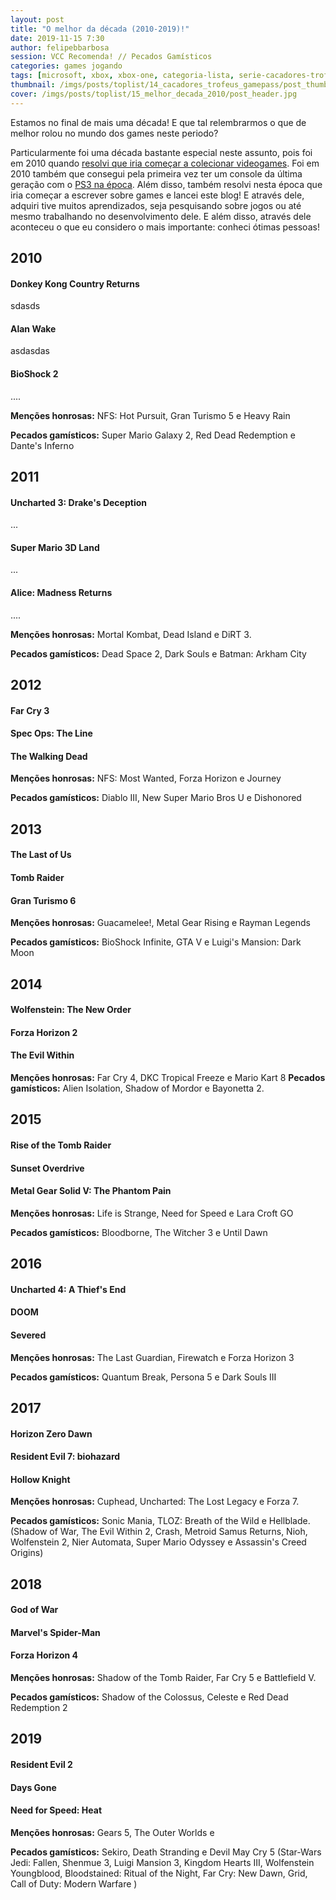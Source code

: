 ```yaml
---
layout: post
title: "O melhor da década (2010-2019)!"
date: 2019-11-15 7:30
author: felipebbarbosa
session: VCC Recomenda! // Pecados Gamísticos
categories: games jogando
tags: [microsoft, xbox, xbox-one, categoria-lista, serie-cacadores-trofeus]
thumbnail: /imgs/posts/toplist/14_cacadores_trofeus_gamepass/post_thumbnail.jpg
cover: /imgs/posts/toplist/15_melhor_decada_2010/post_header.jpg
---
```


Estamos no final de mais uma década! E que tal relembrarmos o que de melhor rolou no mundo dos games neste periodo?

Particularmente foi uma década bastante especial neste assunto, pois foi em 2010 quando [resolvi que iria começar a colecionar videogames](/post/inicio-da-colecao). Foi em 2010 também que consegui pela primeira vez ter um console da última geração com o [PS3 na época](/post/aquisicao-playstation3). Além disso, também resolvi nesta época que iria começar a escrever sobre games e lancei este blog! E através dele, adquiri tive muitos aprendizados, seja pesquisando sobre jogos ou até mesmo trabalhando no desenvolvimento dele. E além disso, através dele aconteceu o que eu considero o mais importante: conheci ótimas pessoas!

<!--more-->

## 2010

#### Donkey Kong Country Returns

sdasds

#### Alan Wake

asdasdas

#### BioShock 2

....

**Menções honrosas:** NFS: Hot Pursuit, Gran Turismo 5 e Heavy Rain

**Pecados gamísticos:** Super Mario Galaxy 2, Red Dead Redemption e Dante's Inferno

## 2011

#### Uncharted 3: Drake's Deception

...

#### Super Mario 3D Land

...

#### Alice: Madness Returns

....

**Menções honrosas:** Mortal Kombat, Dead Island e DiRT 3.

**Pecados gamísticos:** Dead Space 2, Dark Souls e Batman: Arkham City

## 2012

#### Far Cry 3

#### Spec Ops: The Line

#### The Walking Dead

**Menções honrosas:** NFS: Most Wanted, Forza Horizon e Journey

**Pecados gamísticos:** Diablo III, New Super Mario Bros U e Dishonored

## 2013

#### The Last of Us

#### Tomb Raider

#### Gran Turismo 6

**Menções honrosas:** Guacamelee!, Metal Gear Rising e Rayman Legends

**Pecados gamísticos:** BioShock Infinite, GTA V e Luigi's Mansion: Dark Moon

## 2014

#### Wolfenstein: The New Order

#### Forza Horizon 2

#### The Evil Within

**Menções honrosas:** Far Cry 4, DKC Tropical Freeze e Mario Kart 8
**Pecados gamísticos:** Alien Isolation, Shadow of Mordor e Bayonetta 2.

## 2015

#### Rise of the Tomb Raider

#### Sunset Overdrive

#### Metal Gear Solid V: The Phantom Pain

**Menções honrosas:** Life is Strange, Need for Speed e Lara Croft GO

**Pecados gamísticos:** Bloodborne, The Witcher 3 e Until Dawn

## 2016

#### Uncharted 4: A Thief's End

#### DOOM

#### Severed

**Menções honrosas:** The Last Guardian, Firewatch e Forza Horizon 3

**Pecados gamísticos:** Quantum Break, Persona 5 e Dark Souls III

## 2017

#### Horizon Zero Dawn

#### Resident Evil 7: biohazard

#### Hollow Knight

**Menções honrosas:** Cuphead, Uncharted: The Lost Legacy e Forza 7.

**Pecados gamísticos:** Sonic Mania, TLOZ: Breath of the Wild e Hellblade. (Shadow of War, The Evil Within 2, Crash, Metroid Samus Returns, Nioh, Wolfenstein 2, Nier Automata, Super Mario Odyssey e Assassin's Creed Origins)

## 2018

#### God of War

#### Marvel's Spider-Man

#### Forza Horizon 4

**Menções honrosas:** Shadow of the Tomb Raider, Far Cry 5 e Battlefield V.

**Pecados gamísticos:** Shadow of the Colossus, Celeste e Red Dead Redemption 2

## 2019

#### Resident Evil 2

#### Days Gone

#### Need for Speed: Heat

**Menções honrosas:** Gears 5, The Outer Worlds e

**Pecados gamísticos:** Sekiro, Death Stranding e Devil May Cry 5 (Star-Wars Jedi: Fallen, Shenmue 3, Luigi Mansion 3, Kingdom Hearts III, Wolfenstein Youngblood, Bloodstained: Ritual of the Night, Far Cry: New Dawn, Grid, Call of Duty: Modern Warfare )
